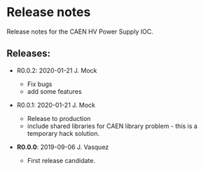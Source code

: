 # Release notes

Release notes for the CAEN HV Power Supply IOC.

## Releases:
* R0.0.2: 2020-01-21 J. Mock
  * Fix bugs
  * add some features

* R0.0.1: 2020-01-21 J. Mock
  * Release to production
  * include shared libraries for CAEN library problem - this is a temporary hack solution.

* __R0.0.0__: 2019-09-06 J. Vasquez
  * First release candidate.
